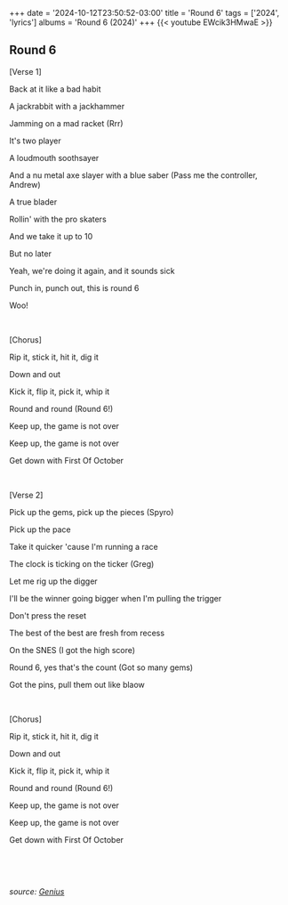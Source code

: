 +++
date = '2024-10-12T23:50:52-03:00'
title = 'Round 6'
tags = ['2024', 'lyrics']
albums = 'Round 6 (2024)'
+++
{{< youtube EWcik3HMwaE >}}

## Round 6

[Verse 1]

Back at it like a bad habit

A jackrabbit with a jackhammer

Jamming on a mad racket (Rrr)

It's two player

A loudmouth soothsayer

And a nu metal axe slayer with a blue saber (Pass me the controller, Andrew)

A true blader

Rollin' with the pro skaters

And we take it up to 10

But no later

Yeah, we're doing it again, and it sounds sick

Punch in, punch out, this is round 6

Woo!

&nbsp;

[Chorus]

Rip it, stick it, hit it, dig it

Down and out

Kick it, flip it, pick it, whip it

Round and round (Round 6!)

Keep up, the game is not over

Keep up, the game is not over

Get down with First Of October

&nbsp;

[Verse 2]

Pick up the gems, pick up the pieces (Spyro)

Pick up the pace

Take it quicker 'cause I'm running a racе

The clock is ticking on the ticker (Grеg)

Let me rig up the digger

I'll be the winner going bigger when I'm pulling the trigger

Don't press the reset

The best of the best are fresh from recess

On the SNES (I got the high score)

Round 6, yes that's the count (Got so many gems)

Got the pins, pull them out like blaow

&nbsp;

[Chorus]

Rip it, stick it, hit it, dig it

Down and out

Kick it, flip it, pick it, whip it

Round and round (Round 6!)

Keep up, the game is not over

Keep up, the game is not over

Get down with First Of October

&nbsp;

&nbsp;

_source: [Genius](https://genius.com/artists/First-of-october)_
